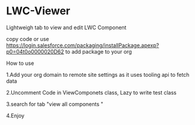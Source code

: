 # LWC-Viewer
Lightweigh tab to view and edit LWC Component

copy code or use https://login.salesforce.com/packaging/installPackage.apexp?p0=04t0o0000020D62
to add package to your org

How to use

1.Add your org domain to remote site settings as it uses tooling api to fetch data

2.Uncomment Code in ViewComponets class, Lazy to write test class

3.search for tab "view all components "

4.Enjoy
